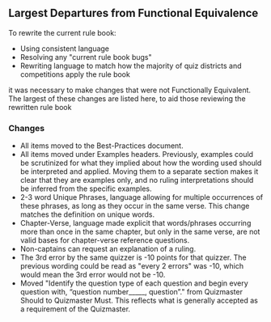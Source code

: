## Largest Departures from Functional Equivalence
To rewrite the current rule book:
- Using consistent language
- Resolving any "current rule book bugs"
- Rewriting language to match how the majority of quiz districts and competitions apply the rule book

it was necessary to make changes that were not Functionally Equivalent. The largest of these changes are listed here, to aid those reviewing the rewritten rule book


### Changes
- All items moved to the Best-Practices document.
- All items moved under Examples headers. Previously, examples could be scrutinized for what they implied about how the wording used should be interpreted and applied. Moving them to a separate section makes it clear that they are examples only, and no ruling interpretations should be inferred from the specific examples.
- 2-3 word Unique Phrases, language allowing for multiple occurrences of these phrases, as long as they occur in the same verse. This change matches the definition on unique words.
- Chapter-Verse, language made explicit that words/phrases occurring more than once in the same chapter, but only in the same verse, are not valid bases for chapter-verse reference questions.
- Non-captains can request an explanation of a ruling.
- The 3rd error by the same quizzer is -10 points for that quizzer. The previous wording could be read as "every 2 errors" was -10, which would mean the 3rd error would not be -10.
- Moved "Identify the question type of each question and begin every question with, “question number_____, question”." from Quizmaster Should to Quizmaster Must. This reflects what is generally accepted as a requirement of the Quizmaster.
